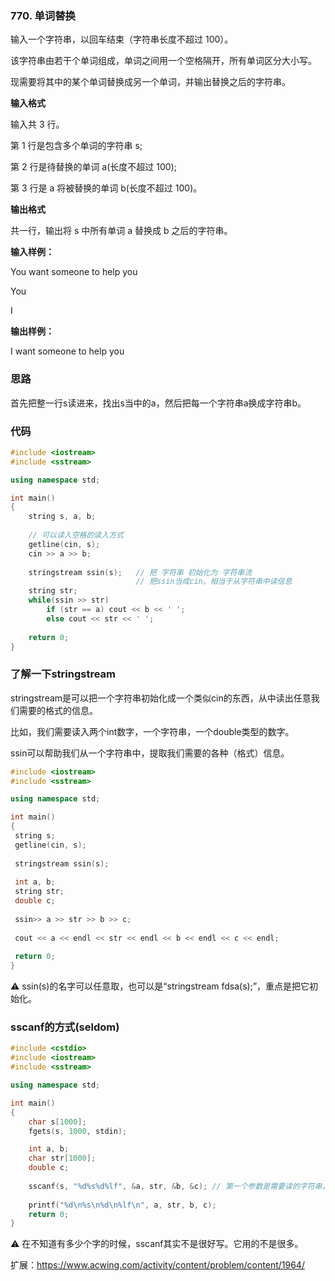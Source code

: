 ### 770. 单词替换
输入一个字符串，以回车结束（字符串长度不超过 100）。

该字符串由若干个单词组成，单词之间用一个空格隔开，所有单词区分大小写。

现需要将其中的某个单词替换成另一个单词，并输出替换之后的字符串。

**输入格式**

输入共 3 行。

第 1 行是包含多个单词的字符串 s;

第 2 行是待替换的单词 a(长度不超过 100);

第 3 行是 a 将被替换的单词 b(长度不超过 100)。

**输出格式**

共一行，输出将 s 中所有单词 a 替换成 b 之后的字符串。

**输入样例：** 

You want someone to help you

You

I

**输出样例：** 

I want someone to help you

### 思路

首先把整一行s读进来，找出s当中的a，然后把每一个字符串a换成字符串b。

### 代码
```c++
#include <iostream>
#include <sstream>

using namespace std;

int main()
{
    string s, a, b;
    
    // 可以读入空格的读入方式
    getline(cin, s);
    cin >> a >> b;
    
    stringstream ssin(s);   // 把 字符串 初始化为 字符串流 
                            // 把ssin当成cin。相当于从字符串中读信息
    string str;
    while(ssin >> str)
        if (str == a) cout << b << ' ';
        else cout << str << ' ';
    
    return 0;
}
```

### 了解一下stringstream
stringstream是可以把一个字符串初始化成一个类似cin的东西，从中读出任意我们需要的格式的信息。

比如，我们需要读入两个int数字，一个字符串，一个double类型的数字。

ssin可以帮助我们从一个字符串中，提取我们需要的各种（格式）信息。
```c++
#include <iostream>
#include <sstream>

using namespace std;

int main()
{
 string s;
 getline(cin, s);
 
 stringstream ssin(s);
 
 int a, b;
 string str;
 double c;
 
 ssin>> a >> str >> b >> c;
 
 cout << a << endl << str << endl << b << endl << c << endl; 
 
 return 0; 
} 
```

⚠ ssin(s)的名字可以任意取，也可以是“stringstream fdsa(s);”，重点是把它初始化。

### sscanf的方式(seldom)
```c++
#include <cstdio>
#include <iostream>
#include <sstream>

using namespace std;

int main()
{
    char s[1000];
    fgets(s, 1000, stdin);

    int a, b;
    char str[1000];
    double c;
    
    sscanf(s, "%d%s%d%lf", &a, str, &b, &c); // 第一个参数是需要读的字符串，后面就跟scanf一样了
    
    printf("%d\n%s\n%d\n%lf\n", a, str, b, c);
    return 0; 
} 
```
⚠ 在不知道有多少个字的时候，sscanf其实不是很好写。它用的不是很多。

扩展：https://www.acwing.com/activity/content/problem/content/1964/
